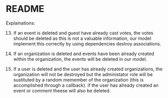 # README

Explainations:

13. If an event is deleted and guest have already cast votes, the votes should be deleted as this is not a valuable information, our model implement this correctly by using dependencies destroy associations.

14. If an organization is deleted and events have been already created within the organization, the events will be deleted in our model.

15. If a user is deleted and the user has already created organizations, the organization will not be destroyed but the administator role will be sustituted by a random memember of the organization (this is accomplished through a callback). if the user has already created an event or comment theese will also be deleted.
